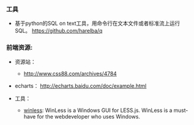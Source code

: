 ### 工具

+ 基于python的SQL on text工具，用命令行在文本文件或者标准流上运行SQL。 https://github.com/harelba/q


### 前端资源: 

+ 资源站：
  + http://www.css88.com/archives/4784

+ echarts： http://echarts.baidu.com/doc/example.html

+ 工具：
  + [winless](http://winless.org/): WinLess is a Windows GUI for LESS.js. WinLess is a must-have for the webdeveloper who uses Windows.
